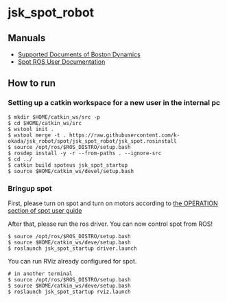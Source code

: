 jsk_spot_robot
==============

## Manuals

- [Supported Documents of Boston Dynamics](https://www.bostondynamics.com/spot/training/documentation)
- [Spot ROS User Documentation](http://www.clearpathrobotics.com/assets/guides/melodic/spot-ros/ros_usage.html#taking-control-of-the-robot)

## How to run

### Setting up a catkin workspace for a new user in the internal pc

```
$ mkdir $HOME/catkin_ws/src -p
$ cd $HOME/catkin_ws/src
$ wstool init .
$ wstool merge -t . https://raw.githubusercontent.com/k-okada/jsk_robot/spot/jsk_spot_robot/jsk_spot.rosinstall
$ source /opt/ros/$ROS_DISTRO/setup.bash
$ rosdep install -y -r --from-paths . --ignore-src
$ cd ../
$ catkin build spoteus jsk_spot_startup
$ source $HOME/catkin_ws/devel/setup.bash
```

### Bringup spot

First, please turn on spot and turn on motors according to [the OPERATION section of spot user guide](https://www.bostondynamics.com/sites/default/files/inline-files/spot-user-guide.pdf)

After that, please run the ros driver. You can now control spot from ROS!

```
$ source /opt/ros/$ROS_DISTRO/setup.bash
$ source $HOME/catkin_ws/deve/setup.bash
$ roslaunch jsk_spot_startup driver.launch
```

You can run RViz already configured for spot.

```
# in another terminal
$ source /opt/ros/$ROS_DISTRO/setup.bash
$ source $HOME/catkin_ws/deve/setup.bash
$ roslaunch jsk_spot_startup rviz.launch
```
